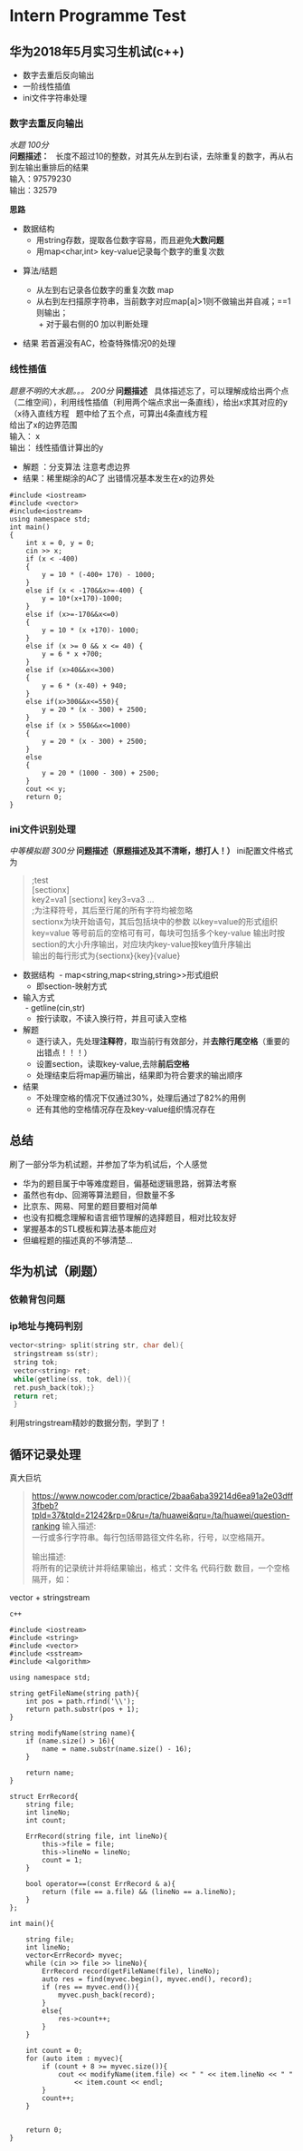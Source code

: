 # Intern Programme Test 

华为2018年5月实习生机试(c++)
--------------
- 数字去重后反向输出
- 一阶线性插值
- ini文件字符串处理

### 数字去重反向输出
*水题 100分*  
**问题描述：**   
长度不超过10的整数，对其先从左到右读，去除重复的数字，再从右到左输出重排后的结果  
输入：97579230  
输出：32579  


**思路**
- 数据结构
  - 用string存数，提取各位数字容易，而且避免**大数问题**  
  - 用map<char,int> key-value记录每个数字的重复次数 
  
+ 算法/结题
  - 从左到右记录各位数字的重复次数 map  
  + 从右到左扫描原字符串，当前数字对应map[a]>1则不做输出并自减；==1则输出；  
  + 对于最右侧的0 加以判断处理  

+ 结果 若首遍没有AC，检查特殊情况0的处理


### 线性插值
*题意不明的大水题。。。 200分*
**问题描述**  
具体描述忘了，可以理解成给出两个点（二维空间），利用线性插值（利用两个端点求出一条直线），给出x求其对应的y（x待入直线方程   
题中给了五个点，可算出4条直线方程  
给出了x的边界范围  
输入： x  
输出： 线性插值计算出的y    
- 解题 ：分支算法 注意考虑边界
- 结果：稀里糊涂的AC了 出错情况基本发生在x的边界处
```
#include <iostream>
#include <vector>
#include<iostream>
using namespace std;
int main()
{
	int x = 0, y = 0;
	cin >> x;
	if (x < -400)
	{
		y = 10 * (-400+ 170) - 1000;
	}
	else if (x < -170&&x>=-400) {
		y = 10*(x+170)-1000;
	}
	else if (x>=-170&&x<=0)
	{
		y = 10 * (x +170)- 1000;
	}
	else if (x >= 0 && x <= 40) {
		y = 6 * x +700;
	}
	else if (x>40&&x<=300)
	{
		y = 6 * (x-40) + 940;
	}
	else if(x>300&&x<=550){
		y = 20 * (x - 300) + 2500;
	}
	else if (x > 550&&x<=1000)
	{
		y = 20 * (x - 300) + 2500;
	}
	else
	{
		y = 20 * (1000 - 300) + 2500;
	}
	cout << y;
	return 0;
}
```

### ini文件识别处理
*中等模拟题 300分*
**问题描述（原题描述及其不清晰，想打人！）**
ini配置文件格式为  
>;test  
>[sectionx]  
>key2=va1
>[sectionx]
>key3=va3
>...  
>;为注释符号，其后至行尾的所有字符均被忽略  
>sectionx为块开始语句，其后包括块中的参数 以key=value的形式组织  
>key=value 等号前后的空格可有可，每块可包括多个key-value
>输出时按section的大小升序输出，对应块内key-value按key值升序输出  
>输出的每行形式为{sectionx}{key}{value}  

- 数据结构
  - map<string,map<string,string>>形式组织  
  - 即section-<key-value>映射方式  
- 输入方式  
  - getline(cin,str)  
  - 按行读取，不读入换行符，并且可读入空格  
- 解题
	- 逐行读入，先处理**注释符**，取当前行有效部分，并**去除行尾空格**（重要的出错点！！！）  
	- 设置section，读取key-value,去除**前后空格**  
	- 处理结束后将map遍历输出，结果即为符合要求的输出顺序
- 结果
	- 不处理空格的情况下仅通过30%，处理后通过了82%的用例  
	- 还有其他的空格情况存在及key-value组织情况存在

## 总结
刷了一部分华为机试题，并参加了华为机试后，个人感觉  
- 华为的题目属于中等难度题目，偏基础逻辑思路，弱算法考察  
- 虽然也有dp、回溯等算法题目，但数量不多  
- 比京东、网易、阿里的题目要相对简单  
- 也没有扣概念理解和语言细节理解的选择题目，相对比较友好  
- 掌握基本的STL模板和算法基本能应对  
- 但编程题的描述真的不够清楚...  



华为机试（刷题）
-------
### 依赖背包问题 ###


### ip地址与掩码判别 ###

```C++
vector<string> split(string str, char del){
 stringstream ss(str);
 string tok;
 vector<string> ret;
 while(getline(ss, tok, del)){
 ret.push_back(tok);}
 return ret;
 }
 ```
 
 利用stringstream精妙的数据分割，学到了！

循环记录处理
-----------
真大巨坑 
><https://www.nowcoder.com/practice/2baa6aba39214d6ea91a2e03dff3fbeb?tpId=37&tqId=21242&rp=0&ru=/ta/huawei&qru=/ta/huawei/question-ranking>
>输入描述:  
>一行或多行字符串。每行包括带路径文件名称，行号，以空格隔开。  
>
>输出描述:  
>将所有的记录统计并将结果输出，格式：文件名 代码行数 数目，一个空格隔开，如：  
>
vector + stringstream
```
c++
 
#include <iostream>
#include <string>
#include <vector>
#include <sstream>
#include <algorithm>
 
using namespace std;
 
string getFileName(string path){
    int pos = path.rfind('\\');
    return path.substr(pos + 1);
}
 
string modifyName(string name){
    if (name.size() > 16){
        name = name.substr(name.size() - 16);
    }
 
    return name;
}
 
struct ErrRecord{
    string file;
    int lineNo;
    int count;
 
    ErrRecord(string file, int lineNo){
        this->file = file;
        this->lineNo = lineNo;
        count = 1;
    }
 
    bool operator==(const ErrRecord & a){
        return (file == a.file) && (lineNo == a.lineNo);
    }
};
 
int main(){
 
    string file;
    int lineNo;
    vector<ErrRecord> myvec;
    while (cin >> file >> lineNo){
        ErrRecord record(getFileName(file), lineNo);
        auto res = find(myvec.begin(), myvec.end(), record);
        if (res == myvec.end()){
            myvec.push_back(record);
        }
        else{
            res->count++;
        }
    }
 
    int count = 0;
    for (auto item : myvec){
        if (count + 8 >= myvec.size()){
            cout << modifyName(item.file) << " " << item.lineNo << " "
                << item.count << endl;
        }
        count++;       
    }
 
     
    return 0;
}
```
